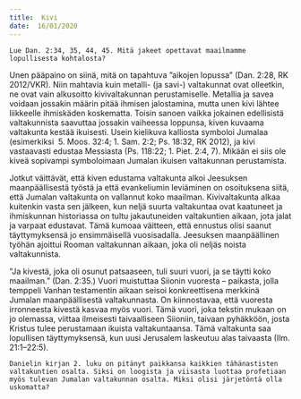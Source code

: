 ```yaml
---
title:  Kivi
date:  16/01/2020
---
```


`Lue Dan. 2:34, 35, 44, 45. Mitä jakeet opettavat maail­mamme lopullisesta kohtalosta?`

Unen pääpaino on siinä, mitä on tapahtuva ”aikojen lopussa” (Dan. 2:28, RK 2012/VKR). Niin mahtavia kuin metalli- (ja savi-) valtakunnat ovat olleetkin, ne ovat vain alkusoitto kivivaltakunnan perustamiselle. Metallia ja savea voidaan jossakin määrin pitää ihmisen jalostamina, mutta unen kivi lähtee liikkeelle ihmiskäden koskematta. Toisin sanoen vaikka jokainen edellisistä valtakunnista saavuttaa jossakin vaiheessa loppunsa, kiven kuvaama valtakunta kestää ikuisesti. Usein kielikuva kalliosta symboloi Jumalaa (esimerkiksi ­­ 5. Moos. 32:4; 1. Sam. 2:2; Ps. 18:32, RK 2012), ja kivi vastaavasti edustaa Messiasta (Ps. 118:22; 1. Piet. 2:4, 7). Mikään ei siis ole kiveä sopivampi symboloimaan Jumalan ikuisen valtakunnan perustamista.

Jotkut väittävät, että kiven edustama valtakunta alkoi Jeesuksen maanpäällisestä työstä ja että evankeliumin leviäminen on osoituksena siitä, että Jumalan valtakunta on vallannut koko maailman. Kivivaltakunta alkaa kuitenkin vasta sen jälkeen, kun neljä suurta valtakuntaa ovat kaatuneet ja ihmiskunnan historiassa on tultu jakautuneiden valtakuntien aikaan, jota jalat ja varpaat edustavat. Tämä kumoaa väitteen, että ennustus olisi saanut täyttymyksensä jo ensimmäisellä vuosisadalla. Jeesuksen maanpäällinen työhän ajoittui Rooman valtakunnan aikaan, joka oli neljäs noista valtakunnista.

”Ja kivestä, joka oli osunut patsaaseen, tuli suuri vuori, ja se täytti koko maailman.” (Dan. 2:35.) Vuori muistuttaa Siionin vuoresta – paikasta, jolla temppeli Vanhan testamentin aikaan seisoi konkreettisena merkkinä Jumalan maanpäällisestä valtakunnasta. On kiinnostavaa, että vuoresta irronneesta kivestä kasvaa myös vuori. Tämä vuori, joka tekstin mukaan on jo olemassa, viittaa ilmeisesti taivaalliseen Siioniin, taivaan pyhäkköön, josta Kristus tulee perustamaan ikuista valtakuntaansa. Tämä valtakunta saa lopullisen täyttymyksensä, kun uusi Jerusalem laskeutuu alas taivaasta (Ilm. 21:1–22:5).

`Danielin kirjan 2. luku on pitänyt paikkansa kaikkien tähänastisten valtakuntien osalta. Siksi on loogista ja viisasta luottaa profetiaan myös tulevan Jumalan valtakunnan osalta. Miksi olisi järjetöntä olla uskomatta?`